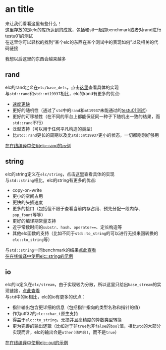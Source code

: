 # an title

来让我们看看这里有些什么！  
这里存放的是elc的库所达到的成就，包括和stl一起跑benchmark或者对rand进行testu01的测试  
在这里你可以轻松的找到“某个elc的东西在某个测试中的表现如何”以及相关的代码链接  

我想以后这里的东西会越来越多  

## rand

elc的rand定义在`elc/base_defs`，点击[这里](https://github.com/ELC-lang/ELC/blob/master/parts/header_file/files/elc/_files/base_defs/base_defs/rand.hpp)查看具体的实现  
与`std::rand`和`std::mt19937`相比，elc的rand有更多的优点:

- [速度更快](https://steve02081504.github.io/gbenchmark_webui/?file=https%3A%2F%2Fraw.githubusercontent.com%2FELC-lang%2FELC%2Fmaster%2Fparts%2Fheader_file%2Ftest%2Felc_rand_VS_std_BENCHMARK%2Fresult.json)
- 更好的随机性（通过了`std`中的`rand`和`mt19937`未能通过的[testu01测试](https://github.com/ELC-lang/ELC/blob/master/parts/header_file/test/elc-rand-testU01/output.txt)）
- 更好的可移植性（在不同的平台上都能保证同一种子下随机出一致的结果，而`std::rand`不行）
- 泛型支持（可以用于任何平凡构造的类型）
- 比`std::rand`更长的周期以及比`std::mt19937`更小的状态，一切都刚刚好够用  

[在在线编译中使用elc::rand的示例](https://godbolt.org/z/cY9Ka8vhf)  

## string

elc的string定义在`elc/string`，点击[这里](https://github.com/ELC-lang/ELC/tree/master/parts/header_file/files/elc/_files/string)查看具体的实现  
与`std::string`相比，elc的string有更多的优点:

- copy-on-write  
- 更小的空间占用  
- 更快的头插速度  
- 更多的接口（包括但不限于查看当前内存占用、预先分配一段内存、`pop_fount`等等）  
- 更好的编译期常量支持  
- 近乎常数时间的`substr`、`hash`、`operator==`、定长构造等  
- 其他elc函数的支持（比如不同于`std::to_string`的可以进行无损来回转换的`elc::to_string`等）

与`std::string`一同benchmark的结果[点此查看](https://steve02081504.github.io/gbenchmark_webui/?file=https%3A%2F%2Fraw.githubusercontent.com%2FELC-lang%2FELC%2Fmaster%2Fparts%2Fheader_file%2Ftest%2Felc_string_VS_std_string_BENCHMARK%2Fresult.json)  
[在在线编译中使用elc::string的示例](https://godbolt.org/z/3eav315a1)  

## io

elc的io定义在`elc/stream`，由于实现较为分散，所以这里只给出`base_stream`的实现链接，[点此查看](https://github.com/ELC-lang/ELC/tree/master/parts/header_file/files/elc/_files/base_stream)  
与`std`中的io相比，elc的io有更多的优点：

- 指针输出包含更详细的信息（包括指针指向的类型名称和指针的值）  
- 作为utf32的`elc::char_t`原生支持  
- 得益于`elc::to_string`，无损并且高精度的算数类型转换  
- 更为完善的输出逻辑（比如对于非`true`也非`false`的`bool`值，相比`std`的大部分实现而言，elc的输出会是`other(值内容)`，而不是`true`）

[在在线编译中使用elc::out的示例](https://godbolt.org/z/55KGGPrGY)  
